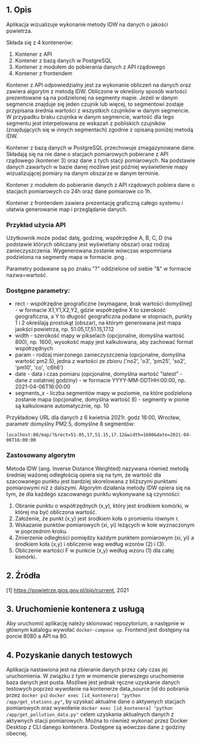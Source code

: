 ## 1. Opis

Aplikacja wizualizuje wykonanie metody IDW na danych o jakości powietrza.

Składa się z 4 kontenerów:
1. Kontener z API
2. Kontener z bazą danych w PostgreSQL
3. Kontener z modułem do pobierania danych z API rządowego
4. Kontener z frontendem

Kontener z API odpowiedzialny jest za wykonanie obliczeń na danych oraz zawiera algorytm z metodą IDW. 
Obliczone w określony sposób wartości prezentowane są na podzielonej na segmenty mapie.
Jeżeli w danym segmencie znajduje się jeden czujnik lub więcej, to segmentowi zostaje przypisana średnia 
wartości z wszystkich czujników w danym segmencie. W przypadku
braku czujnika w danym segmencie, wartość dla tego segmentu jest interpelowana ze wskazań z pobliskich 
czujników (znajdujących się w innych segmentach) zgodnie z opisaną
poniżej metodą IDW.

Kontener z bazą danych w PostgreSQL przechowuje zmagazynowane dane. Składają się na nie dane o stacjach pomiarowych pobierane z API rządowego (kontener 3) oraz dane
z tych stacji pomiarowych. Na podstawie danych zawartych w bazie danej możliwe jest później wyświetlenie mapy
wizualizującej pomiary na danym obszarze w danym terminie.

Kontener z modułem do pobieranie danych z API rządowych pobiera dane o stacjach pomiarowych co 24h oraz dane pomiarowe co 1h.

Kontener z frontendem zawiera prezentację graficzną całego systemu i ułatwia generowanie map i przeglądanie danych.

### Przykład użycia API


Użytkownik może podać datę, godzinę, współrzędne A, B, C, D (na podstawie których obliczany jest wyświetlany obszar) oraz rodzaj zanieczyszczenia. Wygenerowana zostanie wówczas 
wspomniana podzielona na segmenty mapa w formacie .png . 

Parametry podawane są po znaku "?" oddzielone od siebie "&" w formacie nazwa=wartość.

### Dostępne parametry:

- rect - współrzędne geograficzne (wymagane, brak wartości domyślnej) - w formacie X1,Y1,X2,Y2, gdzie współrzędne X to szerokość
  geograficzna, a Y to długość geograficzna podane w stopniach, punkty 1 i 2 określają
  prostokąt (obszar), na którym generowana jest mapa jaokści powietrza, 
  np. 51.05,17,51.15,17.12
- width - szerokość mapy w pikselach (opcjonalne, domyślna wartość 800), np. 1600,
wysokość mapy jest kalkulowana, aby zachować format współrzędnych
- param - rodzaj mierzonego zanieczyszczenia (opcjonalne, domyślna wartość pm2.5),
 jedna z wartości ze zbioru ('no2', 'o3', 'pm25', 'so2', 'pm10', 'co', 'c6h6')
- date - data i czas pomiaru (opcjonalne, domyślna wartość "latest" - dane z ostatniej
  godziny) - w formacie YYYY-MM-DDTHH:00:00, np. 2021-04-06T16:00:00
- segments_x - liczba segmentów mapy w poziomie, na które podzielona zostanie mapa
  (opcjonalne, domyślna wartość 8) - segmenty w pionie są kalkulowane automatycznie, np. 10


Przykładowy URL dla danych z 6 kwietnia 2021r. godz 16:00, Wrocław, 
parametr domyślny PM2.5, domyślne 8 segmentów:

`localhost:80/map/?&rect=51.05,17,51.15,17.12&width=1600&date=2021-04-06T16:00:00`

### Zastosowany algorytm

Metoda IDW (ang. Inverse Distance Weighted) nazywana również metodą średniej ważonej odległością opiera się na tym, że wartość dla szacowanego punktu jest bardziej 
skorelowana z bliższymi punktami pomiarowymi niż z dalszymi. Algorytm działania metody IDW opiera się na tym, że dla każdego szacowanego punktu wykonywane są czynności: 
1. Obranie punktu o współrzędnych (x,y), który jest środkiem komórki, w której ma być obliczona wartość. 
2. Założenie, że punkt (x,y) jest środkiem koła o promieniu równym r. 
3. Wskazanie punktów pomiarowych (xi, yi) leżących w kole wyznaczonym w poprzednim kroku. 
4. Zmierzenie odległości pomiędzy każdym punktem pomiarowym (xi, yi) a środkiem koła (x,y) i obliczenie wag według wzorów (2) i (3). 
5. Obliczenie wartości F w punkcie (x,y) według wzoru (1) dla całej komórki.



## 2. Źródła
[1] https://powietrze.gios.gov.pl/pjp/current, 2021


## 3. Uruchomienie kontenera z usługą

Aby uruchomić aplikację należy sklonować repozytorium, a następnie w głównym katalogu wywołać 
`docker-compose up`. Frontend jest dostępny na porcie 8080 a API na 80.

## 4. Pozyskanie danych testowych
Aplikacja nastawiona jest na zbieranie danych przez cały czas jej uruchomienia. W związku z tym
w momencie pierwszego uruchomienie baza danych jest pusta. Możliwe jest jednak ręczne uzyskanie
danych testowych poprzez wywołanie na kontenerze data_source (id do pobrania przez `docker ps`)
`docker exec [id_kontenera] "python /app/get_stations.py"`, 
by uzyskać aktualne dane o aktywnych stacjach pomiarowych oraz wywołanie 
`docker exec [id_kontenera] "python /app/get_pollution_data.py"` 
celem uzyskania aktualnych danych z aktywnych stacji pomiarowych. Można to również wykonać przez Docker Desktop z CLI 
danego kontenera. Dostępne są wówczas dane z godziny obecnej.